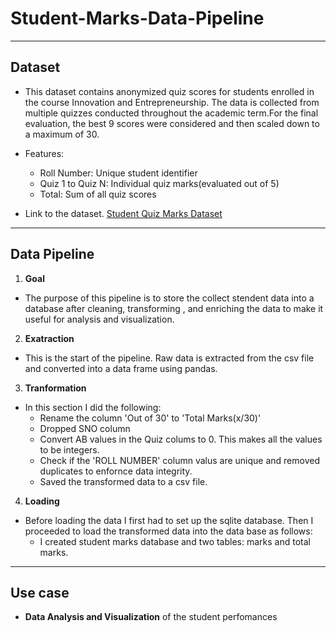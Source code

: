 # Student-Marks-Data-Pipeline

---
## Dataset
- This dataset contains anonymized quiz scores for students enrolled in the course Innovation and Entrepreneurship. The data is collected from multiple quizzes conducted throughout the academic term.For the final evaluation, the best 9 scores were considered and then scaled down to a maximum of 30.

- Features:
  * Roll Number: Unique student identifier
  * Quiz 1 to Quiz N: Individual quiz marks(evaluated out of 5)
  * Total: Sum of all quiz scores

- Link to the dataset.
[Student Quiz Marks Dataset](https://www.kaggle.com/datasets/pratsharma7/student-quiz-marks-dataset)

---
## Data Pipeline
1. **Goal**
- The purpose of this pipeline is to store the collect stendent data into a database after cleaning, transforming , and enriching the data to make it useful for analysis and visualization.
2. **Exatraction**
- This is the start of the pipeline. Raw data is extracted from the csv file and converted into a data frame using pandas. 
3. **Tranformation**
- In this section I did the following:
  * Rename the column 'Out of 30' to 'Total Marks(x/30)'
  * Dropped SNO column 
  * Convert AB values in the Quiz colums to 0. This makes all the values to be integers.
  * Check if the 'ROLL NUMBER' column valus are unique and removed duplicates to enfornce data integrity.
  * Saved the transformed data to a csv file.

4. **Loading**
- Before loading the data I first had to set up the sqlite database. Then I proceeded to load the transformed data into the data base as follows:
   * I created student marks database and two tables: marks and total marks.


---
## Use case
- **Data Analysis and Visualization** of the student perfomances